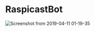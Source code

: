 # RaspicastBot

![Screenshot from 2019-04-11 01-19-35](https://user-images.githubusercontent.com/17516391/55922399-d7ad8100-5bf8-11e9-969f-223a8da2650a.png)
